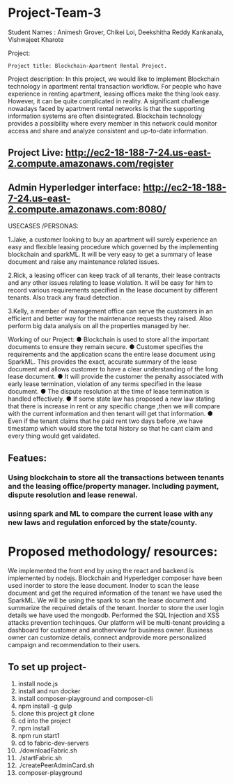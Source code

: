 # Project-Team-3

Student Names :
                Animesh Grover,
                Chikei Loi,
                Deekshitha Reddy Kankanala,
                Vishwajeet Kharote              
                
               

Project:


 	Project​ ​title​: Blockchain-Apartment Rental Project.

Project description:​ In this project, we would like to implement Blockchain technology in apartment rental transaction workflow. For people who have experience in renting apartment, leasing offices make the thing look easy. However, it can be quite complicated in reality. A significant challenge nowadays faced by apartment rental networks is that the supporting information systems are often disintegrated. Blockchain technology provides a possibility where every member in this network could monitor access and share and analyze consistent and up-to-date information.

## Project Live: http://ec2-18-188-7-24.us-east-2.compute.amazonaws.com/register
## Admin Hyperledger interface: http://ec2-18-188-7-24.us-east-2.compute.amazonaws.com:8080/

USECASES /PERSONAS:

1.Jake, a customer looking to buy an apartment will surely experience an easy and
flexible leasing procedure which governed by the implementing blockchain and
sparkML. It will be very easy to get a summary of lease document and raise any
maintenance related issues.

2.Rick, a leasing officer can keep track of all tenants, their lease contracts and any other
issues relating to lease violation. It will be easy for him to record various requirements
specified in the lease document by different tenants. Also track any fraud detection.

3.Kelly, a member of management office can serve the customers in an efficient and
better way for the maintenance requests they raised. Also perform big data analysis on
all the properties managed by her.

Working of our Project:
● Blockchain is used to store all the important documents to ensure they remain
secure.
● Customer specifies the requirements and the application scans the entire lease
document using SparkML. This provides the exact, accurate summary of the
lease document and allows customer to have a clear understanding of the long
lease document.
● It will provide the customer the penalty associated with early lease termination,
violation of any terms specified in the lease document.
● The dispute resolution at the time of lease termination is handled effectively.
● If some state law has proposed a new law stating that there is increase in rent or any specific change ,then we will compare with the current information and then tenant will get that information.
● Even if the tenant claims that he paid rent two days before ,we have timestamp which would store the total history so that he cant claim and every thing would get validated.



## Featues:
### Using blockchain to store all the transactions between tenants and the leasing office/property manager. Including payment, dispute resolution and lease renewal.
### usinng spark and ML to compare the current lease with any new laws and regulation enforced by the state/county.

# Proposed​ ​methodology/ ​ ​resources: 
We implemented the front end by using the react and backend is implemented by nodejs.
Blockchain and Hyperledger composer have been used inorder to store the lease document.
Inoder to scan the lease document and get the required information of the tenant we have used the SparkML.
We will be using the spark to scan the lease document and summarize the required details of the tenant.
Inorder to store the user login details we have used the mongodb.
Performed the SQL Injection and XSS attacks prevention techinques. 
Our platform will be multi-tenant providing a dashboard for customer and anotherview for business owner. Business owner can customize details, connect andprovide more personalized campaign and recommendation to their users.







To set up project-
--------------
1) install node.js
2) install and run docker
3) install composer-playground and composer-cli
4) npm install -g gulp
5) clone this project git clone
6) cd into the project
7) npm install
8) npm run start1
9) cd to fabric-dev-servers
10) ./downloadFabric.sh
11) ./startFabric.sh
12) ./createPeerAdminCard.sh
13) composer-playground

